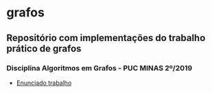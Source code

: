 # grafos

## Repositório com implementações do trabalho prático de grafos 

### Disciplina Algoritmos em Grafos - PUC MINAS 2º/2019

- [Enunciado trabalho](https://github.com/mayconbj15/grafos/blob/master/Trabalho%20Pr%C3%A1tico%20Grafos.pdf)
